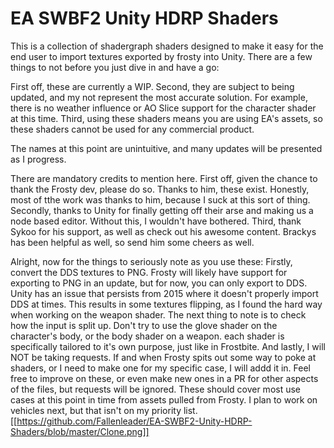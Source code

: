 # EA SWBF2 Unity HDRP Shaders

This is a collection of shadergraph shaders designed to make it easy for the end user to import textures exported by frosty into Unity.
There are a few things to not before you just dive in and have a go:

First off, these are currently a WIP.
Second, they are subject to being updated, and my not represent the most accurate solution. For example, there is no weather influence or AO Slice support for the character shader at this time.
Third, using these shaders means you are using EA's assets, so these shaders cannot be used for any commercial product.

The names at this point are unintuitive, and many updates will be presented as I progress.

There are mandatory credits to mention here. First off, given the chance to thank the Frosty dev, please do so. Thanks to him, these exist. Honestly, most of tthe work was thanks to him, because I suck at this sort of thing.
Secondly, thanks to Unity for finally getting off their arse and making us a node based editor. Without this, I wouldn't have bothered.
Third, thank Sykoo for his support, as well as check out his awesome content. Brackys has been helpful as well, so send him some cheers as well.

Alright, now for the things to seriously note as you use these:
Firstly, convert the DDS textures to PNG. Frosty will likely have support for exporting to PNG in an update, but for now, you can only export to DDS.
Unity has an issue that persists from 2015 where it doesn't properly import DDS at times. This results in some textures flipping, as I found the hard way when working on the weapon shader.
The next thing to note is to check how the input is split up. Don't try to use the glove shader on the character's body, or the body shader on a weapon. each shader is specifically tailored to it's own purpose, just like in Frostbite.
And lastly, I will NOT be taking requests. If and when Frosty spits out some way to poke at shaders, or I need to make one for my specific case, I will addd it in. Feel free to improve on these, or even make new ones in a PR for other aspects of the files, but requests will be ignored. These should cover most use cases at this point in time from assets pulled from Frosty. I plan to work on vehicles next, but that isn't on my priority list.
[[https://github.com/Fallenleader/EA-SWBF2-Unity-HDRP-Shaders/blob/master/Clone.png]]
